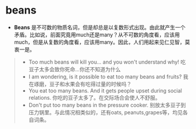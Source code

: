 # beans

* **Beans** 是不可数的物质名词，但是却总是以复数形式出现。由此就产生一个矛盾。比如说，前面究竟用much还是many？从不可数的角度看，应该用much，但是从复数的角度看，应该用many。因此，人们用起来见仁见智，莫衷一是。

> * Too much beans will kill you... and you won't understand why! 吃豆子太多会致你死命...你还不知道为什么
> * I am wondering, is it possible to eat too many beans and fruits? 我在琢磨，豆子和水果会有吃得过量的时候吗？
> * You eat too many beans. And it gets people upset during social relations. 你吃的豆子太多了。在交际场合会使人不舒服。
> * Don't put too many beans in the pressure cooker. 别放太多豆子到压力锅里。与此情况相类似的，还有oats, peanuts,grapes等，均见各自词条。
